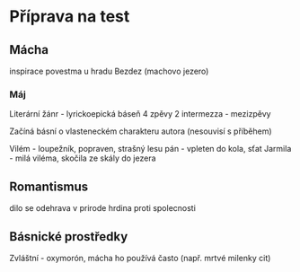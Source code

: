 # Příprava na test
## Mácha
inspirace povestma u hradu Bezdez (machovo jezero)

### Máj

Literární žánr - lyrickoepická báseň
4 zpěvy
2 intermezza - mezizpěvy

Začíná básní o vlasteneckém charakteru autora (nesouvisí s příběhem)

Vilém - loupežník, popraven, strašný lesu pán - vpleten do kola, sťat
Jarmila - milá viléma, skočila ze skály do jezera

## Romantismus
dilo se odehrava v prirode
hrdina proti spolecnosti

## Básnické prostředky
Zvláštní - oxymorón, mácha ho používá často (např. mrtvé milenky cit)

